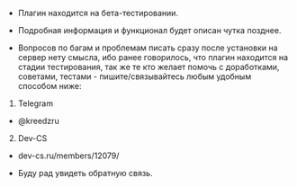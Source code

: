 * Плагин находится на бета-тестировании.
*   Подробная информация и функционал будет описан чутка позднее.

* Вопросов по багам и проблемам писать сразу после установки на сервер нету смысла, ибо ранее говорилось, что плагин находится на стадии тестирования, так же те кто желает помочь с доработками, советами, тестами - пишите/связывайтесь любым удобным способом ниже:

1. Telegram
- @kreedzru

2. Dev-CS
- dev-cs.ru/members/12079/

* Буду рад увидеть обратную связь.